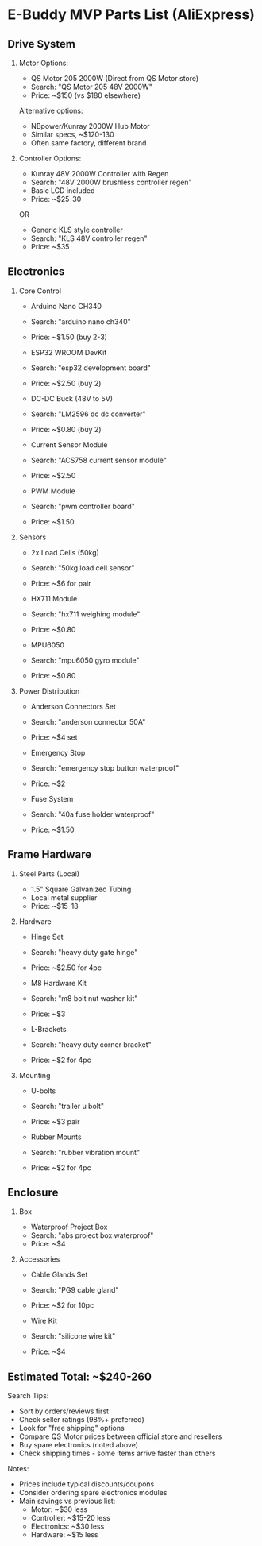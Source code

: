 # E-Buddy MVP Parts List (AliExpress)

## Drive System
1. Motor Options:
   - QS Motor 205 2000W (Direct from QS Motor store)
   - Search: "QS Motor 205 48V 2000W"
   - Price: ~$150 (vs $180 elsewhere)
   
   Alternative options:
   - NBpower/Kunray 2000W Hub Motor
   - Similar specs, ~$120-130
   - Often same factory, different brand

2. Controller Options:
   - Kunray 48V 2000W Controller with Regen
   - Search: "48V 2000W brushless controller regen"
   - Basic LCD included
   - Price: ~$25-30
   
   OR
   - Generic KLS style controller
   - Search: "KLS 48V controller regen"
   - Price: ~$35

## Electronics
1. Core Control
   - Arduino Nano CH340
   - Search: "arduino nano ch340"
   - Price: ~$1.50 (buy 2-3)

   - ESP32 WROOM DevKit
   - Search: "esp32 development board"
   - Price: ~$2.50 (buy 2)

   - DC-DC Buck (48V to 5V)
   - Search: "LM2596 dc dc converter"
   - Price: ~$0.80 (buy 2)

   - Current Sensor Module
   - Search: "ACS758 current sensor module"
   - Price: ~$2.50

   - PWM Module
   - Search: "pwm controller board"
   - Price: ~$1.50

2. Sensors
   - 2x Load Cells (50kg)
   - Search: "50kg load cell sensor"
   - Price: ~$6 for pair

   - HX711 Module
   - Search: "hx711 weighing module"
   - Price: ~$0.80

   - MPU6050
   - Search: "mpu6050 gyro module"
   - Price: ~$0.80

3. Power Distribution
   - Anderson Connectors Set
   - Search: "anderson connector 50A"
   - Price: ~$4 set

   - Emergency Stop
   - Search: "emergency stop button waterproof"
   - Price: ~$2

   - Fuse System
   - Search: "40a fuse holder waterproof"
   - Price: ~$1.50

## Frame Hardware
1. Steel Parts (Local)
   - 1.5" Square Galvanized Tubing
   - Local metal supplier
   - Price: ~$15-18

2. Hardware
   - Hinge Set
   - Search: "heavy duty gate hinge"
   - Price: ~$2.50 for 4pc

   - M8 Hardware Kit
   - Search: "m8 bolt nut washer kit"
   - Price: ~$3

   - L-Brackets
   - Search: "heavy duty corner bracket"
   - Price: ~$2 for 4pc

3. Mounting
   - U-bolts
   - Search: "trailer u bolt"
   - Price: ~$3 pair

   - Rubber Mounts
   - Search: "rubber vibration mount"
   - Price: ~$2 for 4pc

## Enclosure
1. Box
   - Waterproof Project Box
   - Search: "abs project box waterproof"
   - Price: ~$4

2. Accessories
   - Cable Glands Set
   - Search: "PG9 cable gland"
   - Price: ~$2 for 10pc

   - Wire Kit
   - Search: "silicone wire kit"
   - Price: ~$4

## Estimated Total: ~$240-260

Search Tips:
- Sort by orders/reviews first
- Check seller ratings (98%+ preferred)
- Look for "free shipping" options
- Compare QS Motor prices between official store and resellers
- Buy spare electronics (noted above)
- Check shipping times - some items arrive faster than others

Notes:
- Prices include typical discounts/coupons
- Consider ordering spare electronics modules
- Main savings vs previous list:
  - Motor: ~$30 less
  - Controller: ~$15-20 less
  - Electronics: ~$30 less
  - Hardware: ~$15 less